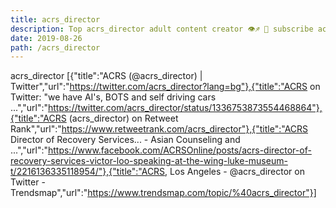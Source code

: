 ```yaml
---
title: acrs_director
description: Top acrs_director adult content creator 👁♐️ 👑 subscribe acrs_director to my porn site below IG acrs_director
date: 2019-08-26
path: /acrs_director
---
```


acrs_director
[{"title":"ACRS (@acrs_director) | Twitter","url":"https://twitter.com/acrs_director?lang=bg"},{"title":"ACRS on Twitter: \"we have AI's, BOTS and self driving cars ...","url":"https://twitter.com/acrs_director/status/1336753873554468864"},{"title":"ACRS (acrs_director) on Retweet Rank","url":"https://www.retweetrank.com/acrs_director"},{"title":"ACRS Director of Recovery Services... - Asian Counseling and ...","url":"https://www.facebook.com/ACRSOnline/posts/acrs-director-of-recovery-services-victor-loo-speaking-at-the-wing-luke-museum-t/2216136335118954/"},{"title":"ACRS, Los Angeles - @acrs_director on Twitter - Trendsmap","url":"https://www.trendsmap.com/topic/%40acrs_director"}]

